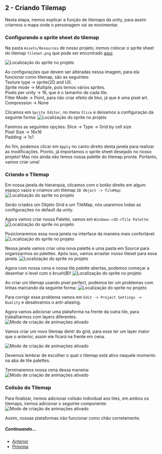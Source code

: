 ## 2 - Criando Tilemap

Nesta etapa, iremos explicar a função de tilemaps da unity, para assim criarmos o mapa onde o personagem vai se movimentar.

### Configurando o sprite sheet do tilemap

Na pasta ```Assets/Resources``` de nosso projeto, iremos colocar o sprite sheet do tilemap ```TileSet.png``` que pode ser encontrado [aqui](https://drive.google.com/drive/folders/1JvF5ncDJGAbjktF3B4yVo5NbdJx1Rgel?usp=sharing).

![Localização do sprite no projeto](images/2/1.png?raw=true "Localização do tileset no projeto")

As configurações que devem ser alteradas nessa imagem, para ela funcionar como tilemap, são as seguintes:<br/>
Texture type -> sprite(2D and UI).<br/>
Sprite mode -> Multiple, pois temos vários sprites.<br/>
Pixels per unity -> 16, que é o tamanho de cada tile.<br/>
Filter Mode -> Point, para não criar efeito de blur, já que é uma pixel art.<br/>
Compression -> None<br/>

Clicamos em ```Sprite Editor```, no menu ```Slice``` e deixamos a configuração da seguinte forma:
![Localização do sprite no projeto](images/2/2.png?raw=true "Slice do tileset")

Faremos as seguintes opções:
Slice -> Type -> Grid by cell size<br/>
Pixel Size -> 16x16<br/>
Padding -> 1x1<br/>

Ao fim, podemos clicar em ```Apply``` no canto direito desta janela para realizar as modificações. Pronto, já importamos o sprite sheet desejado no nosso projeto! Mas nós ainda não temos nossa palette do tilemap pronta. Portanto, vamos criar uma!

### Criando o Tilemap

Em nossa janela de hierarquia, clicamos com o botão direito em algum espaço vazio e criamos um tilemap ```2D Object -> TileMap```:
![Localização do sprite no projeto](images/2/3.png?raw=true "Criação do tilemap")

Serão criados um Objeto Grid e um TileMap, nós usaremos todas as configurações no default da unity.

Agora vamos criar nossa Palette, vamos em ```Windows->2D->Tile Palette```:
![Localização do sprite no projeto](images/2/4.png?raw=true "Criação do tile palette")

Posicionaremos essa nova janela na interface da maneira mais confortável:
![Localização do sprite no projeto](images/2/5.png?raw=true "Tile palette")

Nessa janela vamos criar uma nova palette e uma pasta em Source para organizarmos as palettes.
Após isso, vamos arrastar nosso tileset para essa janela.
![Localização do sprite no projeto](images/2/6.png?raw=true "Setup com tile palette")

Agora com nossa cena e nossa tile palette abertas, podemos começar a desenhar o level com o brush(B)!
![Localização do sprite no projeto](images/2/7.png?raw=true "Level teste")

Ao criar um tilemap usando pixel perfect, podemos ter um problemas com linhas marcando da seguinte forma:
![Localização do sprite no projeto](images/2/8.png?raw=true "Linhas de blur")

Para corrigir esse problema vamos em ```Edit -> Project Settings -> Quality``` e desativamos o anti-aliasing.

Agora vamos adicionar uma plataforma na frente da outra tile, para trabalharmos com layers diferentes.
![Modo de criação de animações ativado](images/2/9.png?raw=true "Novo tilemap")

Vamos criar um novo tilemap dentr do grid, para esse ter um layer maior que o anterior, assim ele ficará na frente em cena.

![Modo de criação de animações ativado](images/2/10.png?raw=true "Tilemap em uso")

Devemos lembrar de escolher o qual o tilemap está ativo naquele momento na aba de tile palettes.

Terminaremos nossa cena dessa maneira:
![Modo de criação de animações ativado](images/2/11.png?raw=true "Cena final")

### Colisão do Tilemap

Para finalizar, iremos adicionar colisão individual aos tiles, em ambos os tilemaps, iremos adicionar o seguinte componente:
![Modo de criação de animações ativado](images/2/12.png?raw=true "Colisão")

Assim, nossas plataformas irão funcionar como chão corretamente.

##### Continuando...

* [Anterior](1-inicio.md)
* [Próxima](3-inserindo-personagem.md)

